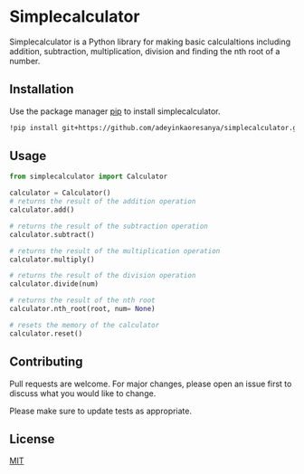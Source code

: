# Simplecalculator
Simplecalculator is a Python library for making basic calculaltions including addition, subtraction, multiplication, division and finding the nth root of a number.

## Installation

Use the package manager [pip](https://pip.pypa.io/en/stable/) to install simplecalculator.

```bash
!pip install git+https://github.com/adeyinkaoresanya/simplecalculator.git
```

## Usage

```python
from simplecalculator import Calculator

calculator = Calculator()
# returns the result of the addition operation
calculator.add()

# returns the result of the subtraction operation
calculator.subtract()

# returns the result of the multiplication operation
calculator.multiply()

# returns the result of the division operation
calculator.divide(num)

# returns the result of the nth root
calculator.nth_root(root, num= None)

# resets the memory of the calculator
calculator.reset()
```

## Contributing
Pull requests are welcome. For major changes, please open an issue first to discuss what you would like to change.

Please make sure to update tests as appropriate.

## License
[MIT](https://choosealicense.com/licenses/mit/)
